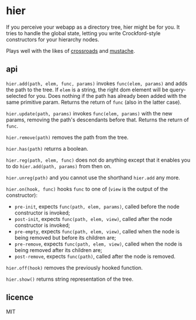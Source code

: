 # hier

If you perceive your webapp as a directory tree, hier might be for you. It tries
to handle the global state, letting you write Crockford-style constructors for
your hierarchy nodes.

Plays well with the likes of
[crossroads](https://github.com/millermedeiros/crossroads.js) and
[mustache](https://github.com/janl/mustache.js).


## api

`hier.add(path, elem, func, params)` invokes `func(elem, params)` and adds the
path to the tree. If `elem` is a string, the right dom element will be
query-selected for you. Does nothing if the path has already been added with the
same primitive param. Returns the return of `func` (also in the latter case).

`hier.update(path, params)` invokes `func(elem, params)` with the new params,
removing the path's descendants before that. Returns the return of `func`.

`hier.remove(path)` removes the path from the tree.

`hier.has(path)` returns a boolean.

`hier.reg(path, elem, func)` does not do anything except that it enables you to
do `hier.add(path, params)` from then on.

`hier.unreg(path)` and you cannot use the shorthand `hier.add` any more.

`hier.on(hook, func)` hooks `func` to one of (`view` is the output of the
constructor):
* `pre-init`, expects `func(path, elem, params)`, called before the node
  constructor is invoked;
* `post-init`, expects `func(path, elem, view)`, called after the node
  constructor is invoked;
* `pre-empty`, expects `func(path, elem, view)`, called when the node is being
  removed but before its children are;
* `pre-remove`, expects `func(path, elem, view)`, called when the node is being
  removed after its children are;
* `post-remove`, expects `func(path)`, called after the node is removed.

`hier.off(hook)` removes the previously hooked function.

`hier.show()` returns string representation of the tree.


## licence

MIT
